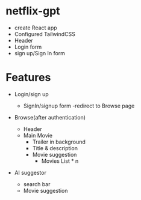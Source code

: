 # netflix-gpt

- create React app
- Configured TailwindCSS
- Header
- Login form
- sign up/Sign In form




# Features
- Login/sign up
    - SignIn/signup form
    -redirect to Browse page
- Browse(after authentication)
   - Header
   - Main Movie
        - Trailer in background
        - Title & description
        - Movie suggestion
            - Movies List * n

- AI suggestor
   - search bar
   - Movie suggestion